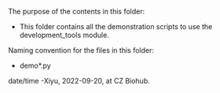 The purpose of the contents in this folder:
- This folder contains all the demonstration scripts to use the development_tools module.

Naming convention for the files in this folder:
- demo*.py

date/time
-Xiyu, 2022-09-20, at CZ Biohub.
